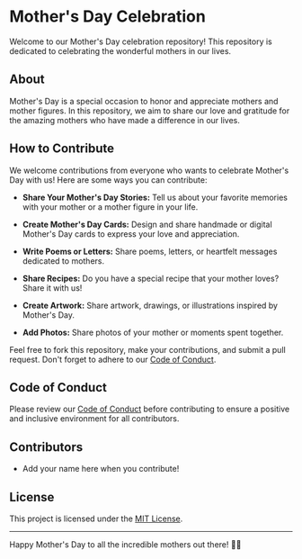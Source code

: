 # Mother's Day Celebration

Welcome to our Mother's Day celebration repository! This repository is dedicated to celebrating the wonderful mothers in our lives.

## About

Mother's Day is a special occasion to honor and appreciate mothers and mother figures. In this repository, we aim to share our love and gratitude for the amazing mothers who have made a difference in our lives.

## How to Contribute

We welcome contributions from everyone who wants to celebrate Mother's Day with us! Here are some ways you can contribute:

- **Share Your Mother's Day Stories:** Tell us about your favorite memories with your mother or a mother figure in your life.
  
- **Create Mother's Day Cards:** Design and share handmade or digital Mother's Day cards to express your love and appreciation.

- **Write Poems or Letters:** Share poems, letters, or heartfelt messages dedicated to mothers.

- **Share Recipes:** Do you have a special recipe that your mother loves? Share it with us!

- **Create Artwork:** Share artwork, drawings, or illustrations inspired by Mother's Day.

- **Add Photos:** Share photos of your mother or moments spent together.

Feel free to fork this repository, make your contributions, and submit a pull request. Don't forget to adhere to our [Code of Conduct](CODE_OF_CONDUCT.md).

## Code of Conduct

Please review our [Code of Conduct](CODE_OF_CONDUCT.md) before contributing to ensure a positive and inclusive environment for all contributors.

## Contributors

- Add your name here when you contribute!

## License

This project is licensed under the [MIT License](LICENSE).

---

Happy Mother's Day to all the incredible mothers out there! 🌸💖
